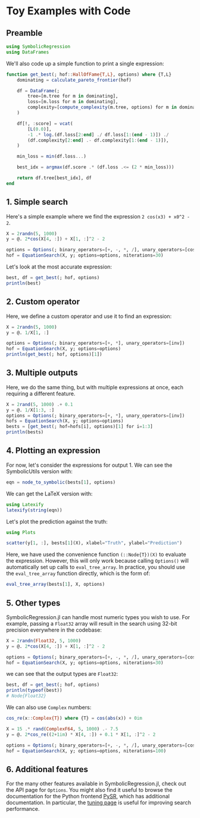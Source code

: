 # Toy Examples with Code

## Preamble

```julia
using SymbolicRegression
using DataFrames
```

We'll also code up a simple function to print a single expression:

```julia
function get_best(; hof::HallOfFame{T,L}, options) where {T,L}
    dominating = calculate_pareto_frontier(hof)

    df = DataFrame(;
        tree=[m.tree for m in dominating],
        loss=[m.loss for m in dominating],
        complexity=[compute_complexity(m.tree, options) for m in dominating],
    )

    df[!, :score] = vcat(
        [L(0.0)],
        -1 .* log.(df.loss[2:end] ./ df.loss[1:(end - 1)]) ./
        (df.complexity[2:end] .- df.complexity[1:(end - 1)]),
    )

    min_loss = min(df.loss...)

    best_idx = argmax(df.score .* (df.loss .<= (2 * min_loss)))

    return df.tree[best_idx], df
end
```

## 1. Simple search

Here's a simple example where we
find the expression `2 cos(x3) + x0^2 - 2`.

```julia
X = 2randn(5, 1000)
y = @. 2*cos(X[4, :]) + X[1, :]^2 - 2

options = Options(; binary_operators=[+, -, *, /], unary_operators=[cos])
hof = EquationSearch(X, y; options=options, niterations=30)
```

Let's look at the most accurate expression:

```julia
best, df = get_best(; hof, options)
println(best)
```

## 2. Custom operator

Here, we define a custom operator and use it to find an expression:

```julia
X = 2randn(5, 1000)
y = @. 1/X[1, :]

options = Options(; binary_operators=[+, *], unary_operators=[inv])
hof = EquationSearch(X, y; options=options)
println(get_best(; hof, options)[1])
```

## 3. Multiple outputs

Here, we do the same thing, but with multiple expressions at once,
each requiring a different feature.

```julia
X = 2rand(5, 1000) .+ 0.1
y = @. 1/X[1:3, :]
options = Options(; binary_operators=[+, *], unary_operators=[inv])
hofs = EquationSearch(X, y; options=options)
bests = [get_best(; hof=hofs[i], options)[1] for i=1:3]
println(bests)
```

## 4. Plotting an expression

For now, let's consider the expressions for output 1.
We can see the SymbolicUtils version with:

```julia
eqn = node_to_symbolic(bests[1], options)
```

We can get the LaTeX version with:

```julia
using Latexify
latexify(string(eqn))
```

Let's plot the prediction against the truth:

```julia
using Plots

scatter(y[1, :], bests[1](X), xlabel="Truth", ylabel="Prediction")
```

Here, we have used the convenience function `(::Node{T})(X)` to evaluate
the expression. However, this will only work because calling `Options()`
will automatically set up calls to `eval_tree_array`. In practice, you should
use the `eval_tree_array` function directly, which is the form of:

```julia
eval_tree_array(bests[1], X, options)
```

## 5. Other types

SymbolicRegression.jl can handle most numeric types you wish to use.
For example, passing a `Float32` array will result in the search using
32-bit precision everywhere in the codebase:

```julia
X = 2randn(Float32, 5, 1000)
y = @. 2*cos(X[4, :]) + X[1, :]^2 - 2

options = Options(; binary_operators=[+, -, *, /], unary_operators=[cos])
hof = EquationSearch(X, y; options=options, niterations=30)
```

we can see that the output types are `Float32`:

```julia
best, df = get_best(; hof, options)
println(typeof(best))
# Node{Float32}
```

We can also use `Complex` numbers:

```julia
cos_re(x::Complex{T}) where {T} = cos(abs(x)) + 0im

X = 15 .* rand(ComplexF64, 5, 1000) .- 7.5
y = @. 2*cos_re((2+1im) * X[4, :]) + 0.1 * X[1, :]^2 - 2

options = Options(; binary_operators=[+, -, *, /], unary_operators=[cos_re], maxsize=30)
hof = EquationSearch(X, y; options=options, niterations=100)
```

## 6. Additional features

For the many other features available in SymbolicRegression.jl,
check out the API page for `Options`. You might also find it useful
to browse the documentation for the Python frontend
[PySR](http://astroautomata.com/PySR), which has additional documentation.
In particular, the [tuning page](http://astroautomata.com/PySR/tuning)
is useful for improving search performance.

